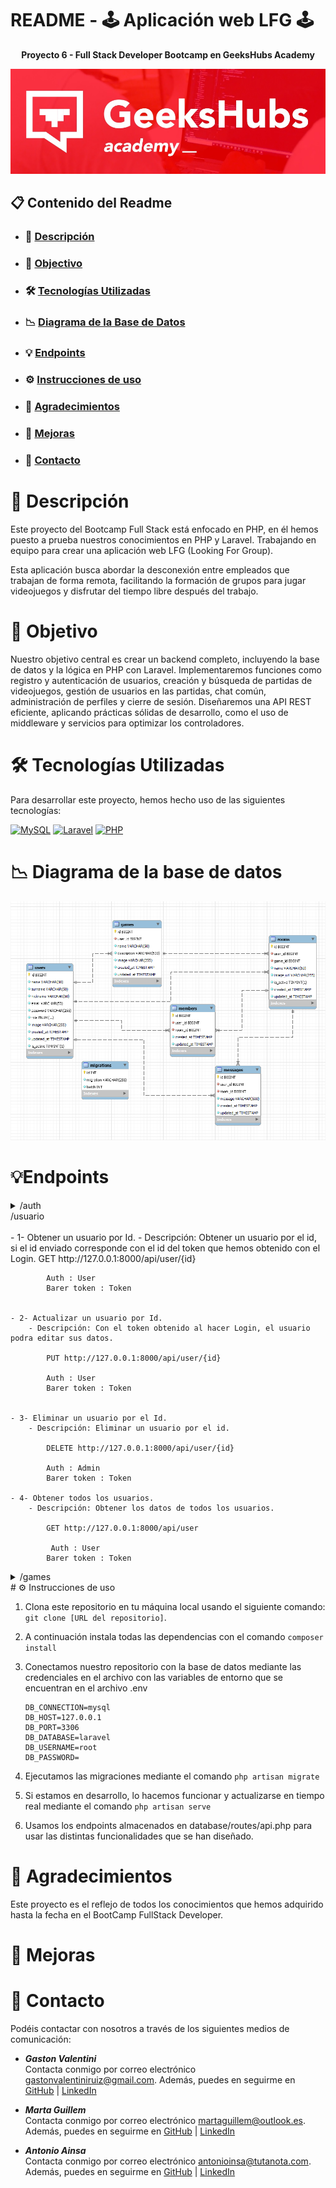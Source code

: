 # README - 🕹️ Aplicación web LFG 🕹️
__<p align="center">Proyecto 6 - Full Stack Developer Bootcamp en GeeksHubs Academy </p>__

<p>
   <div align="center">
      <img src="./database/image/cabecera.jpg">
   </div>    
</p>


## 📋 Contenido del Readme

- ### 🚀 [Descripción](#descripcion)
- ### 🎯 [Objectivo](#objectivo)
- ### 🛠️ [Tecnologías Utilizadas](#tecnologías-utilizadas)
- ### 📉 [Diagrama de la Base de Datos](#diagrama-de-la-base-de-datos)
- ### 💡 [Endpoints](#endpoints)
- ### ⚙️ [Instrucciones de uso](#instrucciones-de-uso)
- ### 👏 [Agradecimientos](#agradecimientos)
- ### 🌟 [Mejoras](#mejoras)
- ### 📧 [Contacto](#contacto)


# 🚀 Descripción

Este proyecto del Bootcamp Full Stack está enfocado en PHP, en él hemos puesto a prueba nuestros conocimientos en PHP y Laravel. Trabajando en equipo para crear una aplicación web LFG (Looking For Group).

Esta aplicación busca abordar la desconexión entre empleados que trabajan de forma remota, facilitando la formación de grupos para jugar videojuegos y disfrutar del tiempo libre después del trabajo.

# 🎯 Objetivo

Nuestro objetivo central es crear un backend completo, incluyendo la base de datos y la lógica en PHP con Laravel. Implementaremos funciones como registro y autenticación de usuarios, creación y búsqueda de partidas de videojuegos, gestión de usuarios en las partidas, chat común, administración de perfiles y cierre de sesión. Diseñaremos una API REST eficiente, aplicando prácticas sólidas de desarrollo, como el uso de middleware y servicios para optimizar los controladores. 


# 🛠️ Tecnologías Utilizadas

Para desarrollar este proyecto, hemos hecho uso de las siguientes tecnologías:

[![MySQL](https://img.shields.io/badge/MySQL-4479A1?style=for-the-badge&logo=mysql&logoColor=white&labelColor=101010)]()  [![Laravel](https://img.shields.io/badge/Laravel-FF2D20?style=for-the-badge&logo=laravel&logoColor=white&labelColor=101010)]()   [![PHP](https://img.shields.io/badge/PHP-777BB4?style=for-the-badge&logo=php&logoColor=white&labelColor=101010)]()


</details>


# 📉 Diagrama de la base de datos

<p>
   <div align="center">
      <img src="./database/image/data_base.png" style="max-width: 100%">
   </div>    
</p>



# 💡Endpoints
<details>
<summary>/auth</summary>
<br>


    - 1- Crear un usuario, registro.
               Descripción: Crear un nuevo usuario, recuperando la información de los campos requeridos a través del body. Y, se genera un registro en la base de datos de un nuevo usuario con el rol de "user".

            POST http://127.0.0.1:8000/api/register

        Body:
        ``` JSON
            {
               "name": "Zaira",
               "surname": "Guillem Perez",
               "nickname":"maguol",
               "email": "zaira@zaira.com",
               "password": " 123456"
            }
        ```
    - 2- Login.
            - Descripción: Al acceder, nos devuelve un token a través del body que utilizaremos más tarde en las rutas habilitadas para los usuarios.

            POST http://127.0.0.1:8000/api/login 

        Body:
        ``` JSON
            {
                "email": "zaira@zaira.com",
                "password": "123456"
            }
        ```
    
</details>
<summary>/usuario</summary>
<br>
    - 1- Obtener un usuario por Id.
        - Descripción: Obtener un usuario por el id, si el id enviado corresponde con el id del token que hemos obtenido con el Login.
            GET http://127.0.0.1:8000/api/user/{id}  

            Auth : User 
            Barer token : Token
 
        
    - 2- Actualizar un usuario por Id.
        - Descripción: Con el token obtenido al hacer Login, el usuario podra editar sus datos.

            PUT http://127.0.0.1:8000/api/user/{id}

            Auth : User 
            Barer token : Token


    - 3- Eliminar un usuario por el Id.
        - Descripción: Eliminar un usuario por el id.

            DELETE http://127.0.0.1:8000/api/user/{id}          

            Auth : Admin
            Barer token : Token
       
    - 4- Obtener todos los usuarios.
        - Descripción: Obtener los datos de todos los usuarios.

            GET http://127.0.0.1:8000/api/user

             Auth : User 
            Barer token : Token
    
</details>

<details>
<summary>/games</summary>
<br>
    - 1- Crear un juego.
            - Descripción: Crear un juego.
                    POST http://127.0.0.1:8000/api/createGame

                    Auth : User 
                    Barer token : Token

                Body:
                ``` JSON
                    {
                    "name": "GTA",
                    "description": "Un videojuego",
                    "image": "https://image.api.playstation.com/vulcan/ap/rnd/202202/2816/mYn2ETBKFct26V9mJnZi4aSS.png"
                    }

    - 2- Obtener todos los juegos.
            - Descripción: Obtener todos los juegos.
                GET http://127.0.0.1:8000/api/games

                Auth : User 
                Barer token : Token

    
                ```
    - 3- Actualizar un juego por el Id.
            - Descripción: Actualizar un juego por el Id, siempre que el usuario que está intentando modificarlo sea el creador del mismo.
                POST http://127.0.0.1:8000/api/updateGameById/{id}

                Auth : User 
                Barer token : Token
            
                ```
                 Body:
                ``` JSON:
                    {
                    "name": "GTA",
                    "description": "El mejor videojuego",
                    "image": "https://image.api.playstation.com/vulcan/ap/rnd/202202/2816/mYn2ETBKFct26V9mJnZi4aSS.png"
                    }

     - 4- Recuperar un juego por el Id.
            - Descripción: Recuperar un juego por el Id.
                POST http://127.0.0.1:8000/api/getGameById/{id}

                Auth : User 
                Barer token : Token
            
                ```
                
    - 5- Eliminar un juego por el Id.
            - Descripción: Eliminar un juego por el Id.
                POST http://127.0.0.1:8000/api/deleteGame/{id}

                Auth : User 
                Barer token : Token
            
                ```
                     
            

</details>
# ⚙️ Instrucciones de uso

1. Clona este repositorio en tu máquina local usando el siguiente comando: `git clone [URL del repositorio]`.
2. A continuación instala todas las dependencias con el comando ` composer install `
3. Conectamos nuestro repositorio con la base de datos mediante las credenciales en el archivo con las variables de entorno que se encuentran en el archivo .env

    ``` 
    DB_CONNECTION=mysql
    DB_HOST=127.0.0.1
    DB_PORT=3306
    DB_DATABASE=laravel
    DB_USERNAME=root
    DB_PASSWORD=

    ```  

4. Ejecutamos las migraciones mediante el comando `php artisan migrate` 
5. Si estamos en desarrollo, lo hacemos funcionar y actualizarse en tiempo real mediante el comando `php artisan serve`
6. Usamos los endpoints almacenados en database/routes/api.php para usar las distintas funcionalidades que se han diseñado.


# 👏 Agradecimientos
Este proyecto es el reflejo de todos los conocimientos que hemos adquirido hasta la fecha en el BootCamp FullStack Developer.

# 🌟 Mejoras
<!-- TODO -->

# 📧 Contacto
Podéis contactar con nosotros a través de los siguientes medios de comunicación:

- ***Gaston Valentini***  
Contacta conmigo por correo electrónico [gastonvalentiniruiz@gmail.com](mailto:gastonvalentiniruiz@gmail.com). Además, puedes en seguirme en [GitHub]((https://github.com/Gaston-Valentini))   | [LinkedIn](https://www.linkedin.com/in/gastonvalentini/)


- ***Marta Guillem***  
Contacta conmigo por correo electrónico [martaguillem@outlook.es](mailto:martaguillem@outlook.es). Además, puedes en seguirme en [GitHub]((https://github.com/martaguillemolmos))   | [LinkedIn](https://www.linkedin.com/in/marta-guillem-olmos-b26b9b293/)


- ***Antonio Ainsa***  
Contacta conmigo por correo electrónico [antonioinsa@tutanota.com](mailto:antonioinsa@tutanota.com). Además, puedes en seguirme en [GitHub]((https://github.com/antonioinsa))   | [LinkedIn](https://www.linkedin.com/in/antonioinsa/)
